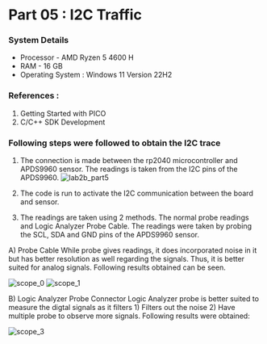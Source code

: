 # Part 05 : I2C Traffic

### System Details
- Processor - AMD Ryzen 5 4600 H
- RAM - 16 GB
- Operating System : Windows 11 Version 22H2

### References : 
1) Getting Started with PICO 
2) C/C++ SDK Development

### Following steps were followed to obtain the I2C trace
1) The connection is made between the rp2040 microcontroller and APDS9960 sensor. The readings is taken from the I2C pins of the APDS9960. 
![lab2b_part5](https://user-images.githubusercontent.com/23244847/200086779-c38a05cd-15aa-45f3-8261-61d4e5f9dad8.png)

2) The code is run to activate the I2C communication between the board and sensor.
3) The readings are taken using 2 methods. The normal probe readings and Logic Analyzer Probe Cable. The readings were taken by probing the SCL, SDA and GND pins of the APDS9960 sensor.

A) Probe Cable
While probe gives readings, it does incorporated noise in it but has better resolution as well regarding the signals. Thus, it is better suited for analog signals. Following results obtained can be seen.
       
![scope_0](https://user-images.githubusercontent.com/23244847/200087927-df6bc93b-1107-44ef-930e-0031545f9545.png)
![scope_1](https://user-images.githubusercontent.com/23244847/200088119-da9be578-a129-45ea-bcb9-6624f0b398a4.png)

B) Logic Analyzer Probe Connector
Logic Analyzer probe is better suited to measure the digtal signals as it filters 1) Filters out the noise 2) Have multiple probe to observe more signals. Following results were obtained: 

![scope_3](https://user-images.githubusercontent.com/23244847/200088433-7867e978-9a74-4c21-af83-c66c4b38b816.png)

